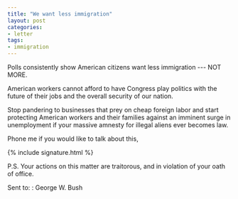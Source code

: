 ```yaml
---
title: "We want less immigration"
layout: post
categories:
- letter
tags:
- immigration
---
```


Polls consistently show American citizens want less immigration --- NOT MORE.

American workers cannot afford to have Congress play politics with the future of their jobs and the overall security of our nation.

Stop pandering to businesses that prey on cheap foreign labor and start protecting American workers and their families against an imminent surge in unemployment if your massive amnesty for illegal aliens ever becomes law.

Phone me if you would like to talk about this,

{% include signature.html %}

P.S. Your actions on this matter are traitorous, and in violation of your oath of office.

Sent to:
: George W. Bush
